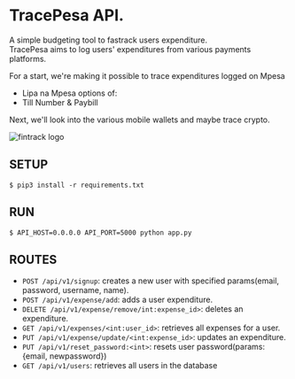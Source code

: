 # TracePesa API.  
A simple budgeting tool to fastrack users expenditure.  
TracePesa aims to log users' expenditures from various payments platforms.  
  
For a start, we're making it possible to trace expenditures logged on Mpesa  
- Lipa na Mpesa options of:
- Till Number & Paybill

Next, we'll look into the various mobile wallets and maybe trace crypto.  
  
![fintrack logo](https://i.imgur.com/I3m75vU.png)  



## SETUP  

```
$ pip3 install -r requirements.txt  
```

## RUN  

```
$ API_HOST=0.0.0.0 API_PORT=5000 python app.py  
```

## ROUTES  

- `POST /api/v1/signup`: creates a new user with specified params(email, password, username, name).  
- `POST /api/v1/expense/add`: adds a user expenditure.  
- `DELETE /api/v1/expense/remove/int:expense_id>`: deletes an expenditure.
- `GET /api/v1/expenses/<int:user_id>`: retrieves all expenses for a user.
- `PUT /api/v1/expense/update/<int:expense_id>`: updates an expenditure.
- `PUT /api/v1/reset_password:<int>`: resets user password(params: {email, newpassword})
- `GET /api/v1/users`: retrieves all users in the database
